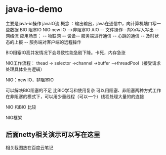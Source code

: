# java-io-demo
主要是java-io操作
javaIO流
概念 ：输出输出，java在通信中，向计算机端口写一些数据
BIO 阻塞IO
 NIO  new IO -->非阻塞IO
 AIO 
-- 文件操作--向Xx写入写出
 --  网络流
应用场景：
  -- 物联网 -- 设备-- 服务端进行通信
-- 心跳的通信
-- 及时状态的上报
-- 服务端对客户端的远程操作

BIO阻塞IO高并发情况下会导致性能急剧下降。卡死，内存急涨


NIO工作流程：
thead -> selector ->channel ->buffer -->threadPool（接受请求处理具体业务逻辑）

NIO：new IO，非阻塞IO

可以解决BIO阻塞的不足
比BIO学习和使用复杂
可以用阻塞、非阻塞两种方式工作
在非阻塞的模式下，可以用少量线程（可以一个）线程处理大量的的连接

NIO 和BIO 比较


NIO框架


 ## 后面netty相关演示可以写在这里

相关截图放在百度云笔记
